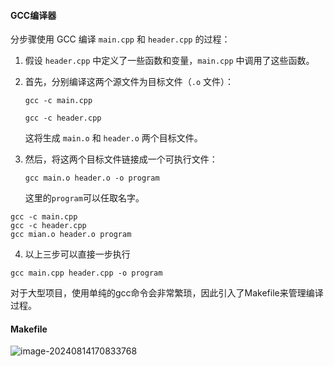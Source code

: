 #### GCC编译器

分步骤使用 GCC 编译 `main.cpp` 和 `header.cpp` 的过程：

1. 假设 `header.cpp` 中定义了一些函数和变量，`main.cpp` 中调用了这些函数。

2. 首先，分别编译这两个源文件为目标文件（`.o` 文件）：

   `gcc -c main.cpp`

   `gcc -c header.cpp`

   这将生成 `main.o` 和 `header.o` 两个目标文件。

3. 然后，将这两个目标文件链接成一个可执行文件：

   `gcc main.o header.o -o program`

   这里的`program`可以任取名字。

```shell
gcc -c main.cpp
gcc -c header.cpp
gcc mian.o header.o program
```

4. 以上三步可以直接一步执行

```shell
gcc main.cpp header.cpp -o program
```

对于大型项目，使用单纯的gcc命令会非常繁琐，因此引入了Makefile来管理编译过程。

#### Makefile



![image-20240814170833768](/home/bhhh/snap/typora/90/.config/Typora/typora-user-images/image-20240814170833768.png)
